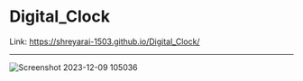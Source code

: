 # Digital_Clock<br>
Link: https://shreyarai-1503.github.io/Digital_Clock/<hr>
![Screenshot 2023-12-09 105036](https://github.com/Shreyarai-1503/Digital_Clock/assets/130877780/2e1b94a4-223e-49b1-b2a1-69efc0527f21)
